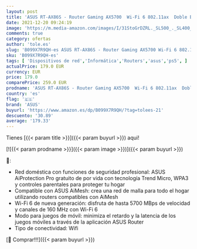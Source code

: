 ```yaml
---
layout: post
title: 'ASUS RT-AX86S - Router Gaming AX5700  Wi-Fi 6 802.11ax  Doble Banda  Modo dedicado para Dispositivos móviles y PS5  Soporte para Redes en Malla  Puerto Gaming  QoS Adaptable'
date: 2021-12-20 09:24:19
image: 'https://m.media-amazon.com/images/I/31StoGrDZRL._SL500_._SL400_.jpg'
comments: true
category: ofertas
author: 'tole.es'
slug: 'B099X7R9QH-es ASUS RT-AX86S - Router Gaming AX5700 Wi-Fi 6 802.11ax...'
sku: 'B099X7R9QH-es'
tags: [ 'Dispositivos de red','Informática','Routers','asus','ps5', ]
actualPrice: 179.0 EUR
currency: EUR
price: 179.0
comparePrice: 259.0 EUR
prodname: 'ASUS RT-AX86S - Router Gaming AX5700  Wi-Fi 6 802.11ax  Doble Banda  Modo dedicado para Dispositivos móviles y PS5  Soporte para Redes en Malla  Puerto Gaming  QoS Adaptable'
country: 'es'
flag: '🇪🇸'
brand: 'ASUS'
buyurl: 'https://www.amazon.es/dp/B099X7R9QH/?tag=tolees-21'
descuento: '30.89'
average: '179.33'
---
```


Tienes [{{< param title >}}]({{< param buyurl >}}) aqui!

[![{{< param prodname >}}]({{< param image >}})]({{< param buyurl >}})

🔎:

- Red doméstica con funciones de seguridad profesional: ASUS AiProtection Pro gratuito de por vida con tecnología Trend Micro, WPA3 y controles parentales para proteger tu hogar
- Compatible con ASUS AiMesh: crea una red de malla para todo el hogar utilizando routers compatibles con AiMesh
- Wi-Fi 6 de nueva generación: disfruta de hasta 5700 MBps de velocidad y canales de 160 MHz con Wi-Fi 6
- Modo para juegos de móvil: minimiza el retardo y la latencia de los juegos móviles a través de la aplicación ASUS Router
- Tipo de conectividad: Wifi

[🛒 Comprar!!!]({{< param buyurl >}})
